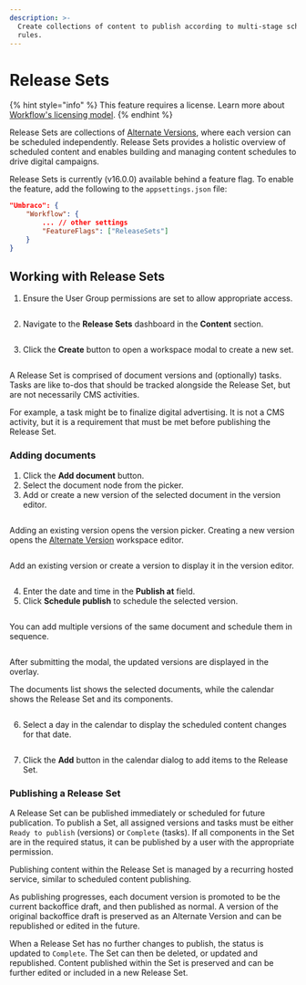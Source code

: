 ```yaml
---
description: >-
  Create collections of content to publish according to multi-stage scheduling
  rules.
---
```


# Release Sets

{% hint style="info" %}
This feature requires a license. Learn more about [Workflow's licensing model](https://umbraco.com/products/umbraco-workflow).
{% endhint %}

Release Sets are collections of [Alternate Versions](../alternate-versions/alternate-versions.md), where each version can be scheduled independently. Release Sets provides a holistic overview of scheduled content and enables building and managing content schedules to drive digital campaigns.

Release Sets is currently (v16.0.0) available behind a feature flag. To enable the feature, add the following to the `appsettings.json` file:

```json
"Umbraco": {
    "Workflow": {
        ... // other settings
        "FeatureFlags": ["ReleaseSets"]
    }
}
```

## Working with Release Sets

1. Ensure the User Group permissions are set to allow appropriate access.

<div align="center"><figure><img src="images/release-set-permissions.png" alt=""><figcaption></figcaption></figure></div>

2. Navigate to the **Release Sets** dashboard in the **Content** section.

<figure><img src="images/release-sets-dashboard.png" alt=""><figcaption></figcaption></figure>

3. Click the **Create** button to open a workspace modal to create a new set.

<figure><img src="images/release-set-workspace-editor.png" alt=""><figcaption></figcaption></figure>

A Release Set is comprised of document versions and (optionally) tasks. Tasks are like to-dos that should be tracked alongside the Release Set, but are not necessarily CMS activities.

For example, a task might be to finalize digital advertising. It is not a CMS activity, but it is a requirement that must be met before publishing the Release Set.

### Adding documents

1. Click the **Add document** button.
2. Select the document node from the picker.
3. Add or create a new version of the selected document in the version editor.

<figure><img src="images/versions-editor.png" alt=""><figcaption></figcaption></figure>

Adding an existing version opens the version picker. Creating a new version opens the [Alternate Version](../alternate-versions/alternate-versions.md) workspace editor.

<figure><img src="images/version-picker.png" alt=""><figcaption></figcaption></figure>

Add an existing version or create a version to display it in the version editor.

<figure><img src="images/version-editor-2.png" alt=""><figcaption></figcaption></figure>

4. Enter the date and time in the **Publish at** field.&#x20;
5. Click **Schedule publish** to schedule the selected version.

<figure><img src="images/version-scheduling.png" alt=""><figcaption></figcaption></figure>

You can add multiple versions of the same document and schedule them in sequence.

<figure><img src="images/version-editor-3.png" alt=""><figcaption></figcaption></figure>

After submitting the modal, the updated versions are displayed in the overlay.&#x20;

The documents list shows the selected documents, while the calendar shows the Release Set and its components.

<figure><img src="images/release-set-overview.png" alt=""><figcaption></figcaption></figure>

6. Select a day in the calendar to display the scheduled content changes for that date.

<figure><img src="images/calendar-day.png" alt=""><figcaption></figcaption></figure>

7. Click the **Add** button in the calendar dialog to add items to the Release Set.

### Publishing a Release Set

A Release Set can be published immediately or scheduled for future publication. To publish a Set, all assigned versions and tasks must be either `Ready to publish` (versions) or `Complete` (tasks). If all components in the Set are in the required status, it can be published by a user with the appropriate permission.

Publishing content within the Release Set is managed by a recurring hosted service, similar to scheduled content publishing.

As publishing progresses, each document version is promoted to be the current backoffice draft, and then published as normal. A version of the original backoffice draft is preserved as an Alternate Version and can be republished or edited in the future.

When a Release Set has no further changes to publish, the status is updated to `Complete`. The Set can then be deleted, or updated and republished. Content published within the Set is preserved and can be further edited or included in a new Release Set.
